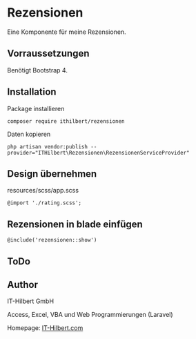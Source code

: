 # Rezensionen

Eine Komponente für meine Rezensionen.

## Vorraussetzungen
Benötigt Bootstrap 4.

## Installation 
Package installieren
```
composer require ithilbert/rezensionen
```
Daten kopieren
```
php artisan vendor:publish --provider="ITHilbert\Rezensionen\RezensionenServiceProvider"
```

## Design übernehmen
resources/scss/app.scss
```
@import './rating.scss';
```

## Rezensionen in blade einfügen
```
@include('rezensionen::show')
```

## ToDo

## Author
IT-Hilbert GmbH

Access, Excel, VBA und Web Programmierungen (Laravel)

Homepage: [IT-Hilbert.com](https://www.IT-Hilbert.com) 
